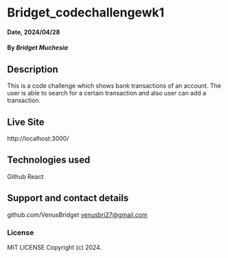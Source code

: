 # Bridget_codechallengewk1

#### Date, 2024/04/28

#### By *Bridget Muchesia*

## Description
This is a code challenge which shows bank transactions of an account. The user is able to search for a certain transaction and also user can add a transaction.

## Live Site
http://localhost:3000/

## Technologies used
Github
React

## Support and contact details
github.com/VenusBridget
venusbri27@gmail.com

### License
MIT LICENSE
Copyright (c) 2024.